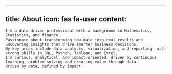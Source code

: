---
title: About
  icon: fas fa-user
  content: 
  ---
    I’m a data-driven professional with a background in Mathematics, Statistics, and finance. 
    Passionate about transforming raw data into real results and uncovering insights that drive smarter business decisions. 
    My key areas include data analysis, visualization, and reporting  with strong skills in SQL, Python, Tableau, and Excel. 
    I’m curious, analytical, and impact-oriented, driven by continuous learning, problem-solving and creating value through data. 
    Driven by data, defined by impact.



